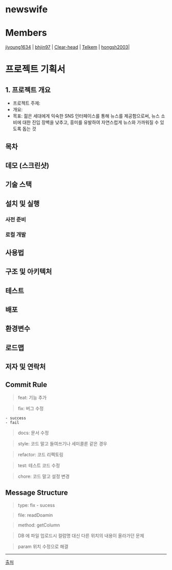# newswife

# Members
[jiyoung1634](https://github.com/jiyoung1634) |
[bhjin97](https://github.com/bhjin97) |
[Clear-head](https://github.com/Clear-head) |
[Telkem](https://github.com/Telkem) |
[hongsh2003](https://github.com/hongsh2003)|

# 프로젝트 기획서
## 1. 프로젝트 개요
- 프로젝트 주제:
- 개요: 
- 목표: 젊은 세대에게 익숙한 SNS 인터페이스를 통해 뉴스를 제공함으로써, 뉴스 소비에 대한 진입 장벽을 낮추고, 흥미를 유발하여 자연스럽게 뉴스와 가까워질 수 있도록 돕는 것

## 목차

## 데모 (스크린샷)

## 기술 스택

## 설치 및 실행
### 사전 준비

### 로컬 개발

## 사용법

## 구조 및 아키텍처

## 테스트

## 배포

## 환경변수

## 로드맵

## 저자 및 연락처

**Commit Rule**
-----------------------------------------------------

> feat: 기능 추가

> fix: 버그 수정

    - success
    - fail

> docs: 문서 수정

> style: 코드 말고 들여쓰기나 세미콜론 같은 경우

> refactor: 코드 리펙토링

> test: 테스트 코드 수정

> chore: 코드 말고 설정 변경


**Message Structure**
---------------------------------------
> type: fix - sucess

> file: readDoamin

> method: getColumn

> DB 에 파일 업로드시 컬럼명 대신 다른 위치의 내용이 올라가던 문제

> param 위치 수정으로 해결


-----------------------------------------------------


[출처](https://udacity.github.io/git-styleguide/)
